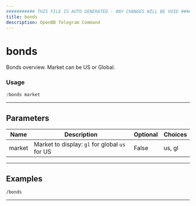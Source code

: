 ```yaml
---
########### THIS FILE IS AUTO GENERATED - ANY CHANGES WILL BE VOID ###########
title: bonds
description: OpenBB Telegram Command
---
```


# bonds

Bonds overview. Market can be US or Global.

### Usage

```python wordwrap
/bonds market
```

---

## Parameters

| Name | Description | Optional | Choices |
| ---- | ----------- | -------- | ------- |
| market | Market to display: `gl` for global `us` for US | False | us, gl |


---

## Examples

```
/bonds
```

---
